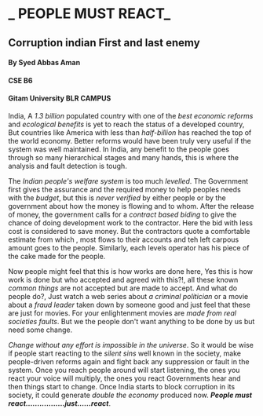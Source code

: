 # **_ PEOPLE MUST REACT_**
## Corruption  indian First and last enemy 
#### By Syed Abbas Aman
#### CSE B6 
#### Gitam University BLR CAMPUS

India, A _1.3 billion_ populated country with one of the _best economic reforms_ and _ecological benefits_ is yet to reach the status of a developed country, But countries like America with less than _half-billion_ has reached the top of the world economy. Better reforms would have been truly very useful if the system was well maintained. In India, any benefit to the people goes through so many hierarchical stages and many hands, this is where the analysis and fault detection is tough.

The _Indian people's welfare system_ is too much _levelled_. The Government first gives the assurance and the required money to help peoples needs with the _budget_, but this is _never verified_ by either people or by the government about how the money is flowing and to whom. After the release of money, the government calls for a _contract based biding_ to give the chance of doing development work to the contractor. Here the bid with less cost is considered to save money. But the contractors quote a comfortable estimate from which , most flows to their accounts and teh left carpous amount goes to the people. Similarly, each levels operator has his piece of the cake made for the people. 

Now people might feel that this is how works are done here, Yes this is how work is done but who accepted and agreed with this?!, all these known _common things_ are not accepted but are made to accept. And what do people do?, Just watch a web series about _a criminal politician_ or a movie about a _fraud leader_ taken down by someone good and just feel that these are just for movies. For your enlightenment movies are _made from real societies faults_. But we the people don't want anything to be done by us but need some change.

_Change without any effort is impossible in the universe_. So it would be wise if people start reacting to the _silent sins_ well known in the society, make people-driven reforms again and fight back any suppression or fault in the system. Once you reach people around will start listening, the ones you react your voice will multiply, the ones you react Governments hear and then things start to change. Once India starts to block corruption in its society, it could generate _double the economy_ produced now. **_People must react.................just......react_**.


